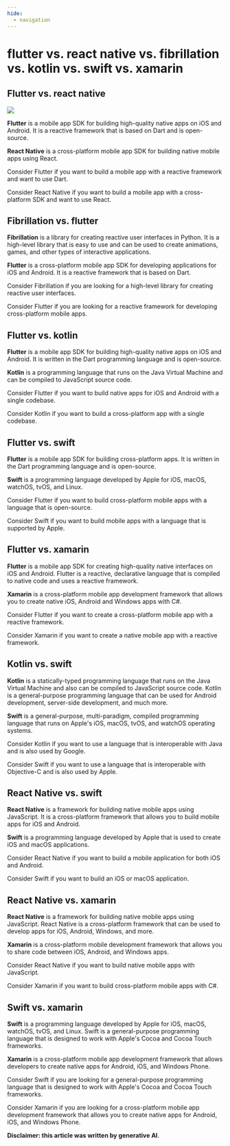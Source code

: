 ```yaml
---
hide:
  - navigation
---
```


# flutter vs. react native vs. fibrillation vs. kotlin vs. swift vs. xamarin
## Flutter vs. react native
![](../assets/flutter-vs-react-native-vs-fibrillation/flutter-vs-react-native-vs-fibrillation-vs-kotlin-vs-swift-vs-xamarin.png)

**Flutter** is a mobile app SDK for building high-quality native apps on iOS and Android. It is a reactive framework that is based on Dart and is open-source.

**React Native** is a cross-platform mobile app SDK for building native mobile apps using React.

Consider Flutter if you want to build a mobile app with a reactive framework and want to use Dart.

Consider React Native if you want to build a mobile app with a cross-platform SDK and want to use React.


## Fibrillation vs. flutter


**Fibrillation** is a library for creating reactive user interfaces in Python. It is a high-level library that is easy to use and can be used to create animations, games, and other types of interactive applications.

**Flutter** is a cross-platform mobile app SDK for developing applications for iOS and Android. It is a reactive framework that is based on Dart.

Consider Fibrillation if you are looking for a high-level library for creating reactive user interfaces.

Consider Flutter if you are looking for a reactive framework for developing cross-platform mobile apps.


## Flutter vs. kotlin


**Flutter** is a mobile app SDK for building high-quality native apps on iOS and Android. It is written in the Dart programming language and is open-source.

**Kotlin** is a programming language that runs on the Java Virtual Machine and can be compiled to JavaScript source code.

Consider Flutter if you want to build native apps for iOS and Android with a single codebase.

Consider Kotlin if you want to build a cross-platform app with a single codebase.


## Flutter vs. swift


**Flutter** is a mobile app SDK for building cross-platform apps. It is written in the Dart programming language and is open-source.

**Swift** is a programming language developed by Apple for iOS, macOS, watchOS, tvOS, and Linux.

Consider Flutter if you want to build cross-platform mobile apps with a language that is open-source.

Consider Swift if you want to build mobile apps with a language that is supported by Apple.


## Flutter vs. xamarin


**Flutter** is a mobile app SDK for creating high-quality native interfaces on iOS and Android. Flutter is a reactive, declarative language that is compiled to native code and uses a reactive framework.

**Xamarin** is a cross-platform mobile app development framework that allows you to create native iOS, Android and Windows apps with C#.

Consider Flutter if you want to create a cross-platform mobile app with a reactive framework.

Consider Xamarin if you want to create a native mobile app with a reactive framework.


## Kotlin vs. swift


**Kotlin** is a statically-typed programming language that runs on the Java Virtual Machine and also can be compiled to JavaScript source code. Kotlin is a general-purpose programming language that can be used for Android development, server-side development, and much more.

**Swift** is a general-purpose, multi-paradigm, compiled programming language that runs on Apple's iOS, macOS, tvOS, and watchOS operating systems.

Consider Kotlin if you want to use a language that is interoperable with Java and is also used by Google.

Consider Swift if you want to use a language that is interoperable with Objective-C and is also used by Apple.


## React Native vs. swift

**React Native** is a framework for building native mobile apps using JavaScript. It is a cross-platform framework that allows you to build mobile apps for iOS and Android.

**Swift** is a programming language developed by Apple that is used to create iOS and macOS applications.

Consider React Native if you want to build a mobile application for both iOS and Android.

Consider Swift if you want to build an iOS or macOS application.


## React Native vs. xamarin

**React Native** is a framework for building native mobile apps using JavaScript. React Native is a cross-platform framework that can be used to develop apps for iOS, Android, Windows, and more.

**Xamarin** is a cross-platform mobile development framework that allows you to share code between iOS, Android, and Windows apps.

Consider React Native if you want to build native mobile apps with JavaScript.

Consider Xamarin if you want to build cross-platform mobile apps with C#.


## Swift vs. xamarin


**Swift** is a programming language developed by Apple for iOS, macOS, watchOS, tvOS, and Linux. Swift is a general-purpose programming language that is designed to work with Apple's Cocoa and Cocoa Touch frameworks.

**Xamarin** is a cross-platform mobile app development framework that allows developers to create native apps for Android, iOS, and Windows Phone.

Consider Swift if you are looking for a general-purpose programming language that is designed to work with Apple's Cocoa and Cocoa Touch frameworks.

Consider Xamarin if you are looking for a cross-platform mobile app development framework that allows you to create native apps for Android, iOS, and Windows Phone.

**Disclaimer: this article was written by generative AI**.




